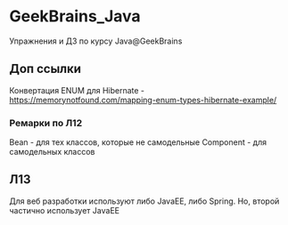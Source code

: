 # GeekBrains_Java

Упражнения и ДЗ по курсу Java@GeekBrains

## Доп ссылки

Конвертация ENUM для Hibernate - https://memorynotfound.com/mapping-enum-types-hibernate-example/

### Ремарки по Л12 

Bean - для тех классов, которые не самодельные
Component - для самодельных классов

## Л13

Для веб разработки используют либо JavaEE, либо Spring. Но, второй частично использует JavaEE 